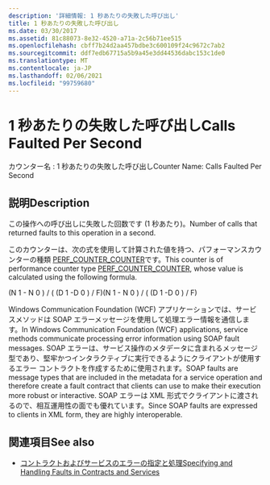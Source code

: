 ```yaml
---
description: '詳細情報: 1 秒あたりの失敗した呼び出し'
title: 1 秒あたりの失敗した呼び出し
ms.date: 03/30/2017
ms.assetid: 81c88073-8e32-4520-a71a-2c56b71ee515
ms.openlocfilehash: cbff7b24d2aa457bdbe3c600109f24c9672c7ab2
ms.sourcegitcommit: ddf7edb67715a5b9a45e3dd44536dabc153c1de0
ms.translationtype: MT
ms.contentlocale: ja-JP
ms.lasthandoff: 02/06/2021
ms.locfileid: "99759680"
---
```

# <a name="calls-faulted-per-second"></a><span data-ttu-id="735b3-103">1 秒あたりの失敗した呼び出し</span><span class="sxs-lookup"><span data-stu-id="735b3-103">Calls Faulted Per Second</span></span>

<span data-ttu-id="735b3-104">カウンター名 : 1 秒あたりの失敗した呼び出し</span><span class="sxs-lookup"><span data-stu-id="735b3-104">Counter Name: Calls Faulted Per Second</span></span>  
  
## <a name="description"></a><span data-ttu-id="735b3-105">説明</span><span class="sxs-lookup"><span data-stu-id="735b3-105">Description</span></span>  

 <span data-ttu-id="735b3-106">この操作への呼び出しに失敗した回数です (1 秒あたり)。</span><span class="sxs-lookup"><span data-stu-id="735b3-106">Number of calls that returned faults to this operation in a second.</span></span>  
  
 <span data-ttu-id="735b3-107">このカウンターは、次の式を使用して計算された値を持つ、パフォーマンスカウンターの種類 [PERF_COUNTER_COUNTER](/previous-versions/windows/it-pro/windows-server-2003/cc740048(v=ws.10))です。</span><span class="sxs-lookup"><span data-stu-id="735b3-107">This counter is of performance counter type [PERF_COUNTER_COUNTER](/previous-versions/windows/it-pro/windows-server-2003/cc740048(v=ws.10)), whose value is calculated using the following formula.</span></span>  
  
 <span data-ttu-id="735b3-108">(N 1 - N 0 ) / ( (D 1 -D 0 ) / F)</span><span class="sxs-lookup"><span data-stu-id="735b3-108">(N 1 - N 0 ) / ( (D 1 -D 0 ) / F)</span></span>  
  
 <span data-ttu-id="735b3-109">Windows Communication Foundation (WCF) アプリケーションでは、サービスメソッドは SOAP エラーメッセージを使用して処理エラー情報を通信します。</span><span class="sxs-lookup"><span data-stu-id="735b3-109">In Windows Communication Foundation (WCF) applications, service methods communicate processing error information using SOAP fault messages.</span></span> <span data-ttu-id="735b3-110">SOAP エラーは、サービス操作のメタデータに含まれるメッセージ型であり、堅牢かつインタラクティブに実行できるようにクライアントが使用するエラー コントラクトを作成するために使用されます。</span><span class="sxs-lookup"><span data-stu-id="735b3-110">SOAP faults are message types that are included in the metadata for a service operation and therefore create a fault contract that clients can use to make their execution more robust or interactive.</span></span> <span data-ttu-id="735b3-111">SOAP エラーは XML 形式でクライアントに渡されるので、相互運用性の面でも優れています。</span><span class="sxs-lookup"><span data-stu-id="735b3-111">Since SOAP faults are expressed to clients in XML form, they are highly interoperable.</span></span>  
  
## <a name="see-also"></a><span data-ttu-id="735b3-112">関連項目</span><span class="sxs-lookup"><span data-stu-id="735b3-112">See also</span></span>

- [<span data-ttu-id="735b3-113">コントラクトおよびサービスのエラーの指定と処理</span><span class="sxs-lookup"><span data-stu-id="735b3-113">Specifying and Handling Faults in Contracts and Services</span></span>](../../specifying-and-handling-faults-in-contracts-and-services.md)
